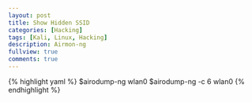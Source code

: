 ```yaml
---
layout: post
title: Show Hidden SSID
categories: [Hacking]
tags: [Kali, Linux, Hacking]
description: Airmon-ng
fullview: true
comments: true
---
```


{% highlight yaml %}
$airodump-ng wlan0
$airodump-ng -c 6 wlan0
{% endhighlight %}
